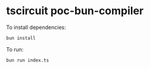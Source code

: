 # tscircuit poc-bun-compiler



To install dependencies:

```bash
bun install
```

To run:

```bash
bun run index.ts
```

